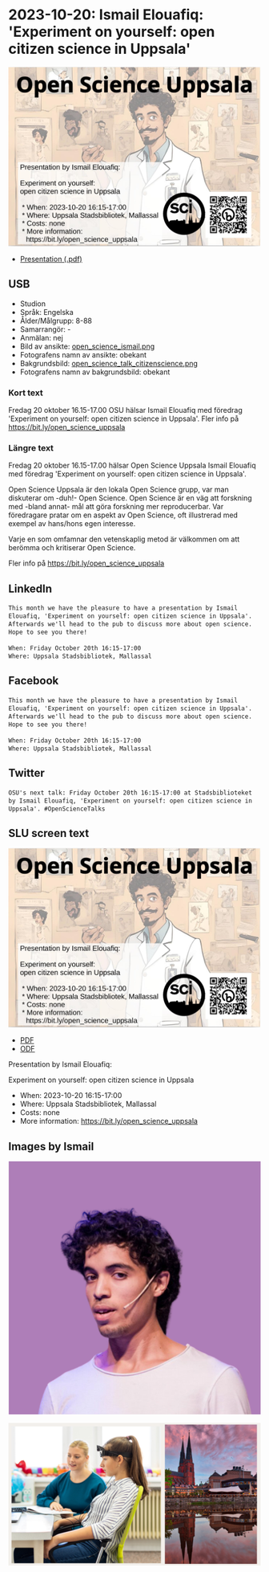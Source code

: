 # 2023-10-20: Ismail Elouafiq: 'Experiment on yourself: open citizen science in Uppsala'

![Ismail Elouafiq: 'Experiment on yourself: open citizen science in Uppsala'](20231020_ismail_screens.jpg)

* [Presentation (.pdf)](20231020_ismail.pdf)

## USB

* Studion
* Språk: Engelska
* Ålder/Målgrupp: 8-88
* Samarrangör: -
* Anmälan: nej
* Bild av ansikte: [open_science_ismail.png](open_science_ismail.png)
* Fotografens namn av ansikte: obekant
* Bakgrundsbild: [open_science_talk_citizenscience.png](open_science_talk_citizenscience.png)
* Fotografens namn av bakgrundsbild: obekant

### Kort text

Fredag 20 oktober 16.15-17.00 OSU hälsar Ismail Elouafiq
med föredrag 'Experiment on yourself: open citizen science in Uppsala'.
Fler info på <https://bit.ly/open_science_uppsala>

### Längre text

Fredag 20 oktober 16.15-17.00 hälsar Open Science Uppsala
Ismail Elouafiq
med föredrag 'Experiment on yourself: open citizen science in Uppsala'.

Open Science Uppsala är den lokala Open Science grupp,
var man diskuterar om -duh!- Open Science.
Open Science är en väg att forskning med -bland annat-
mål att göra forskning mer reproducerbar.
Var föredragare pratar om en aspekt av Open Science, oft
illustrerad med exempel av hans/hons egen interesse.

Varje en som omfamnar den vetenskaplig metod är välkommen
om att berömma och kritiserar Open Science.

Fler info på <https://bit.ly/open_science_uppsala>

## LinkedIn

```text
This month we have the pleasure to have a presentation by Ismail Elouafiq, 'Experiment on yourself: open citizen science in Uppsala'. Afterwards we'll head to the pub to discuss more about open science. Hope to see you there!

When: Friday October 20th 16:15-17:00
Where: Uppsala Stadsbibliotek, Mallassal
```

## Facebook

```text
This month we have the pleasure to have a presentation by Ismail Elouafiq, 'Experiment on yourself: open citizen science in Uppsala'. Afterwards we'll head to the pub to discuss more about open science. Hope to see you there!

When: Friday October 20th 16:15-17:00
Where: Uppsala Stadsbibliotek, Mallassal
```

## Twitter

```text
OSU's next talk: Friday October 20th 16:15-17:00 at Stadsbiblioteket by Ismail Elouafiq, 'Experiment on yourself: open citizen science in Uppsala'. #OpenScienceTalks
```

## SLU screen text

![Ismail Elouafiq: 'Experiment on yourself: open citizen science in Uppsala'](20231020_ismail_screens.jpg)

* [PDF](20231020_ismail_screens.pdf)
* [ODF](20231020_ismail_screens.odg)

Presentation by Ismail Elouafiq:

Experiment on yourself: open citizen science in Uppsala

* When: 2023-10-20 16:15-17:00
* Where: Uppsala Stadsbibliotek, Mallassal
* Costs: none
* More information: <https://bit.ly/open_science_uppsala>

## Images by Ismail

![Open Science Ismail](open_science_ismail.png)

![Citizen science](open_science_talk_citizenscience.png)
